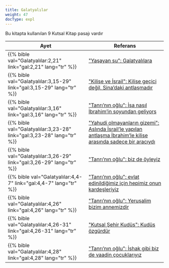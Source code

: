 ```yaml
---
title: Galatyalılar
weight: 47
docType: expl
---
```


Bu kitapta kullanılan 9 Kutsal Kitap pasajı vardır

| Ayet | Referans |
|-------|-----------|
| {{% bible val="Galatyalılar:2,21" link="gal:2,21" lang="tr" %}} | ["Yaşayan su": Galatyalılara](/expl/../expl/content/paradise/the-new-jerusalem#34a7) |
| {{% bible val="Galatyalılar:3,15-29" link="gal:3,15-29" lang="tr" %}} | ["Kilise ve İsrail": Kilise geçici değil, Sina’daki antlaşmadır](/expl/../expl/topics/others/dispensionalism-and-its-critic#5d19) |
| {{% bible val="Galatyalılar:3,16" link="gal:3,16" lang="tr" %}} | ["Tanrı’nın oğlu": İsa nasıl İbrahim’in soyundan geliyors](/expl/../expl/background/israel/the-church-is-part-of-israel#bb1b) |
| {{% bible val="Galatyalılar:3,23-28" link="gal:3,23-28" lang="tr" %}} | ["Yahudi olmayanların gizemi": Aslında İsrail’le yapılan antlaşma İbrahim’le kilise arasında sadece bir aracıydı](/expl/../expl/background/israel/the-church-is-part-of-israel#d67d) |
| {{% bible val="Galatyalılar:3,26-29" link="gal:3,26-29" lang="tr" %}} | ["Tanrı’nın oğlu": biz de öyleyiz](/expl/../expl/background/israel/the-church-is-part-of-israel#bb1b) |
| {{% bible val="Galatyalılar:4,4-7" link="gal:4,4-7" lang="tr" %}} | ["Tanrı’nın oğlu": evlat edinildiğimiz için hepimiz onun kardeşleriyiz](/expl/../expl/background/israel/the-church-is-part-of-israel#bb1b) |
| {{% bible val="Galatyalılar:4,26" link="gal:4,26" lang="tr" %}} | ["Tanrı’nın oğlu": Yeruşalim bizim annemizdir](/expl/../expl/background/israel/the-church-is-part-of-israel#bb1b) |
| {{% bible val="Galatyalılar:4,26-31" link="gal:4,26-31" lang="tr" %}} | ["Kutsal Şehir Kudüs": Kudüs özgürdür](/expl/../expl/content/paradise/the-new-jerusalem#2a00) |
| {{% bible val="Galatyalılar:4,28" link="gal:4,28" lang="tr" %}} | ["Tanrı’nın oğlu": İshak gibi biz de vaadin çocuklarıyız](/expl/../expl/background/israel/the-church-is-part-of-israel#bb1b) |
